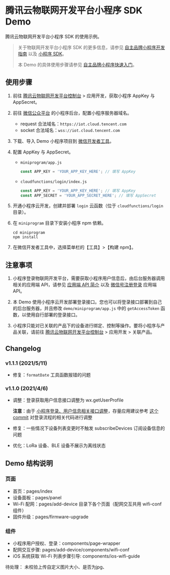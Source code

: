 腾讯云物联网开发平台小程序 SDK Demo
===

腾讯云物联网开发平台小程序 SDK 的使用示例。

> 关于物联网开发平台小程序 SDK 的更多信息，请参见 [自主品牌小程序开发指南](https://cloud.tencent.com/document/product/1081/47686) 以及 [小程序 SDK](https://cloud.tencent.com/document/product/1081/47687)。
> 
> 本 Demo 的具体使用步骤请参见 [自主品牌小程序快速入门](https://cloud.tencent.com/document/product/1081/47685)。

## 使用步骤
1. 前往 [腾讯云物联网开发平台控制台](https://console.cloud.tencent.com/iotexplorer) > 应用开发，获取小程序 AppKey 与 AppSecret。

2. 前往 [微信公众平台](https://mp.weixin.qq.com/) 的小程序后台，配置小程序服务器域名。
   - request 合法域名：`https://iot.cloud.tencent.com`
   - socket 合法域名：`wss://iot.cloud.tencent.com`

3. 下载、导入 Demo 小程序项目到 [微信开发者工具](https://developers.weixin.qq.com/miniprogram/dev/devtools/download.html)。

4. 配置 AppKey 与 AppSecret。
   - `miniprogram/app.js`
     ```js
     const APP_KEY = 'YOUR_APP_KEY_HERE'; // 填写 AppKey
     ```
   - `cloudfunctions/login/index.js`
     ```js
     const APP_KEY = 'YOUR_APP_KEY_HERE'; // 填写 AppKey
     const APP_SECRET = 'YOUR_APP_SECRET_HERE'; // 填写 AppSecret
     ```

5. 开通小程序云开发，创建并部署 `login` 云函数（位于 `cloudfunctions/login` 目录）。

6. 在 `miniprogram` 目录下安装小程序 npm 依赖。
   ```
   cd miniprogram
   npm install
   ```

7. 在微信开发者工具中，选择菜单栏的【工具】>【构建 npm】。

## 注意事项
1. 小程序登录物联网开发平台，需要获取小程序用户信息后，由后台服务器调用相关的应用端 API，请参见 [应用端 API 简介](https://cloud.tencent.com/document/product/1081/40773) 以及 [微信号注册登录](https://cloud.tencent.com/document/product/1081/40781) 应用端 API。

2. 本 Demo 使用小程序云开发部署登录接口。您也可以将登录接口部署到自己的后台服务器，并且修改 `demo/miniprogram/app.js` 中的 `getAccessToken` 函数，以使用自行部署的登录接口。

3. 小程序只能对已关联的产品下的设备进行绑定、控制等操作。要将小程序与产品关联，请前往 [腾讯云物联网开发平台控制台](https://console.cloud.tencent.com/iotexplorer) > 应用开发 > 关联产品。

## Changelog

### v1.1.1 (2021/5/11)
- 修复：`formatDate` 工具函数报错的问题

### v1.1.0 (2021/4/6)
- 调整：登录获取用户信息接口调整为 wx.getUserProfile

  **注意**：由于 [小程序登录、用户信息相关接口调整](https://developers.weixin.qq.com/community/develop/doc/000cacfa20ce88df04cb468bc52801)，存量应用建议参考 [这个 commit](https://github.com/tencentyun/qcloud-iotexplorer-appdev-miniprogram-sdk-demo/commit/5647f4e88c4476c1f1e784b751a86b3f51d7fb9a) 对登录流程的相关代码进行调整
- 修复：一些情况下设备列表变更时不触发 subscribeDevices 订阅设备信息的问题
- 优化：LoRa 设备、BLE 设备不展示为离线状态

## Demo 结构说明
### 页面
- 首页：pages/index
- 设备面板：pages/panel
- Wi-Fi 配网：pages/add-device 目录下各个页面（配网交互共用 wifi-conf 组件）
- 固件升级：pages/firmware-upgrade

### 组件
- 小程序用户授权、登录：components/page-wrapper 
- 配网交互步骤: pages/add-device/components/wifi-conf
- iOS 系统获取 Wi-Fi 列表步骤引导: components/ios-wifi-guide


待处理：
  未校验上传自定义图片大小、是否为jpg、
  